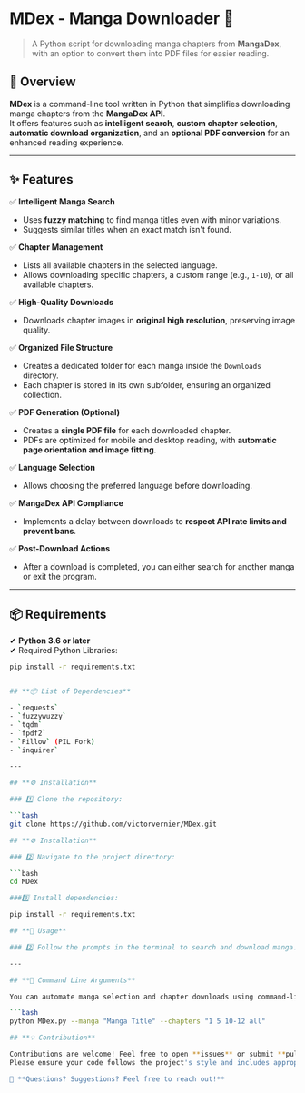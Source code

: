 # **MDex - Manga Downloader** 📖  

> A Python script for downloading manga chapters from **MangaDex**, with an option to convert them into PDF files for easier reading.  

## **📌 Overview**  

**MDex** is a command-line tool written in Python that simplifies downloading manga chapters from the **MangaDex API**.  
It offers features such as **intelligent search**, **custom chapter selection**, **automatic download organization**, and an **optional PDF conversion** for an enhanced reading experience.  

---

## **✨ Features**  

✅ **Intelligent Manga Search**  
- Uses **fuzzy matching** to find manga titles even with minor variations.  
- Suggests similar titles when an exact match isn't found.  

✅ **Chapter Management**  
- Lists all available chapters in the selected language.  
- Allows downloading specific chapters, a custom range (e.g., `1-10`), or all available chapters.  

✅ **High-Quality Downloads**  
- Downloads chapter images in **original high resolution**, preserving image quality.  

✅ **Organized File Structure**  
- Creates a dedicated folder for each manga inside the `Downloads` directory.  
- Each chapter is stored in its own subfolder, ensuring an organized collection.  

✅ **PDF Generation (Optional)**  
- Creates a **single PDF file** for each downloaded chapter.  
- PDFs are optimized for mobile and desktop reading, with **automatic page orientation and image fitting**.  

✅ **Language Selection**  
- Allows choosing the preferred language before downloading.  

✅ **MangaDex API Compliance**  
- Implements a delay between downloads to **respect API rate limits and prevent bans**.  

✅ **Post-Download Actions**  
- After a download is completed, you can either search for another manga or exit the program.  

---

## **📦 Requirements**  

✔ **Python 3.6 or later**  
✔ Required Python Libraries:  

```bash
pip install -r requirements.txt


## **📦 List of Dependencies**  

- `requests`  
- `fuzzywuzzy`  
- `tqdm`  
- `fpdf2`  
- `Pillow` (PIL Fork)  
- `inquirer`  

---

## **⚙ Installation**  

### 1️⃣ Clone the repository:  

```bash
git clone https://github.com/victorvernier/MDex.git

## **⚙ Installation**  

### 2️⃣ Navigate to the project directory:  

```bash
cd MDex

###3️⃣ Install dependencies:

pip install -r requirements.txt

## **🚀 Usage**  

### 2️⃣ Follow the prompts in the terminal to search and download manga.  

---

## **🔹 Command Line Arguments**  

You can automate manga selection and chapter downloads using command-line arguments:  

```bash
python MDex.py --manga "Manga Title" --chapters "1 5 10-12 all"

## **💡 Contribution**  

Contributions are welcome! Feel free to open **issues** or submit **pull requests** to suggest improvements, report bugs, or add new features.  
Please ensure your code follows the project's style and includes appropriate tests for new functionalities.  

📩 **Questions? Suggestions? Feel free to reach out!**  
